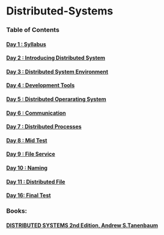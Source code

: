 # Distributed-Systems
### Table of Contents

#### [Day    1 : Syllabus](./README.md)
#### [Day    2 : Introducing Distributed System](./README.md)
#### [Day    3 : Distributed System Environment](./README.md)
#### [Day    4 : Development Tools](./README.md)
#### [Day    5 : Distributed Operarating System](./README.md)
#### [Day    6 : Communication](./README.md)
#### [Day    7 : Distributed Processes](./README.md)
#### [Day    8 : Mid Test](./README.md)
#### [Day    9 : File Service](./README.md)
#### [Day  10 : Naming](./README.md)
#### [Day  11 : Distributed File](./README.md)
#### [Day  16:  Final Test](./README.md)

### Books:
#### [DISTRIBUTED SYSTEMS 2nd Edition, Andrew S.Tanenbaum](./README.md)

